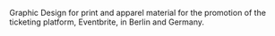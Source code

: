 Graphic Design for print and apparel material for the promotion of the ticketing platform, Eventbrite, in Berlin and Germany.